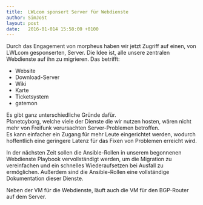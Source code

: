 ```yaml
---
title:  LWLcom sponsert Server für Webdienste
author: SimJoSt
layout: post
date:   2016-01-014 15:58:00 +0100
---
```

Durch das Engagement von morpheus haben wir jetzt Zugriff auf einen, von
LWLcom gesponserten, Server. Die Idee ist, alle unsere zentralen Webdienste auf ihn zu migrieren.
Das betrifft:

- Website
- Download-Server
- Wiki
- Karte
- Ticketsystem
- gatemon

Es gibt ganz unterschiedliche Gründe dafür.  
Planetcyborg, welche viele der Dienste die wir nutzen hosten, wären nicht mehr von Freifunk verursachten Server-Problemen betroffen.  
Es kann einfacher ein Zugang für mehr Leute eingerichtet werden, wodurch hoffentlich eine geringere Latenz für das Fixen von Problemen erreicht wird.


In der nächsten Zeit sollen die Ansible-Rollen in unserem begonnenen Webdienste Playbook vervollständigt werden, um die Migration zu vereinfachen und ein schnelles Wiederaufsetzen bei Ausfall zu ermöglichen. Außerdem sind die Ansible-Rollen eine vollständige Dokumentation dieser Dienste.

Neben der VM für die Webdienste, läuft auch die VM für den BGP-Router auf dem Server.
